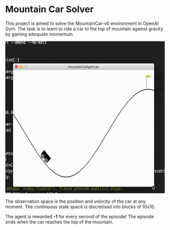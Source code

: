 # Mountain Car Solver

This project is aimed to solve the MountainCar-v0 environment in OpenAI Gym. The task is to learn to ride a car to the top of mountain against gravity by gaining adequate momentum.

<img src="/assets/mountain-car-converged.gif" height=480/>

The observation space is the position and velocity of the car at any moment. The continuous state space is discretised into blocks of 10x10.

The agent is rewarded **-1** for every second of the episode!
The episode ends when the car reaches the top of the mountain.

